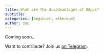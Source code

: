 ```yaml
---
title: What are the disadvantages of DApps?
subtitle: 
categories: [beginner, ethereum]
author: doc
---
```


Coming soon...

Want to contribute? Join us [on Telegram](https://t.me/OctoFiCommunity).
